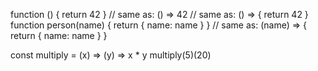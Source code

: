 function () {
return 42
}
// same as:
() => 42
// same as:
() => {
return 42
}
function person(name) {
return { name: name }
}
// same as:
(name) => {
return { name: name }
}

const multiply = (x) => (y) => x \* y
multiply(5)(20)
